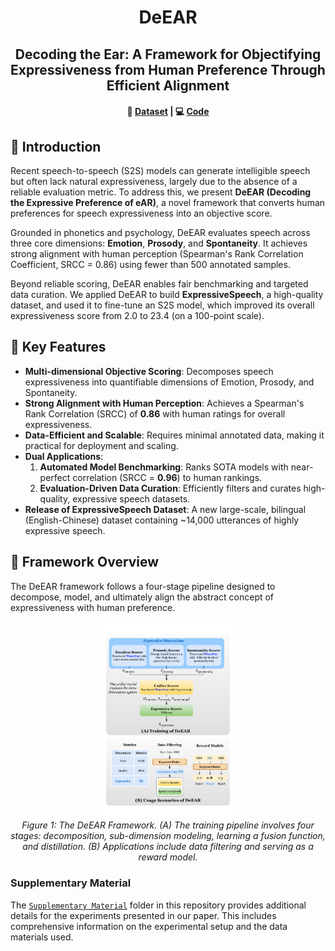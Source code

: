 <div align="center">

# DeEAR

## Decoding the Ear: A Framework for Objectifying Expressiveness from Human Preference Through Efficient Alignment

</div>

<div align="center">
<h4>
  🤗 <a href="https://huggingface.co/datasets/FreedomIntelligence/ExpressiveSpeech" target="_blank">Dataset</a> | 💻 <a href="https://github.com/FreedomIntelligence/ExpressiveSpeech" target="_blank">Code</a>
</h4>
</div>

## 📖 Introduction

Recent speech-to-speech (S2S) models can generate intelligible speech but often lack natural expressiveness, largely due to the absence of a reliable evaluation metric. To address this, we present **DeEAR (Decoding the Expressive Preference of eAR)**, a novel framework that converts human preferences for speech expressiveness into an objective score.

Grounded in phonetics and psychology, DeEAR evaluates speech across three core dimensions: **Emotion**, **Prosody**, and **Spontaneity**. It achieves strong alignment with human perception (Spearman's Rank Correlation Coefficient, SRCC = 0.86) using fewer than 500 annotated samples.

Beyond reliable scoring, DeEAR enables fair benchmarking and targeted data curation. We applied DeEAR to build **ExpressiveSpeech**, a high-quality dataset, and used it to fine-tune an S2S model, which improved its overall expressiveness score from 2.0 to 23.4 (on a 100-point scale).



## 🚀 Key Features

*   **Multi-dimensional Objective Scoring**: Decomposes speech expressiveness into quantifiable dimensions of Emotion, Prosody, and Spontaneity.
*   **Strong Alignment with Human Perception**: Achieves a Spearman's Rank Correlation (SRCC) of **0.86** with human ratings for overall expressiveness.
*   **Data-Efficient and Scalable**: Requires minimal annotated data, making it practical for deployment and scaling.
*   **Dual Applications**:
    1.  **Automated Model Benchmarking**: Ranks SOTA models with near-perfect correlation (SRCC = **0.96**) to human rankings.
    2.  **Evaluation-Driven Data Curation**: Efficiently filters and curates high-quality, expressive speech datasets.
*   **Release of ExpressiveSpeech Dataset**: A new large-scale, bilingual (English-Chinese) dataset containing ~14,000 utterances of highly expressive speech.



## 🔧 Framework Overview

The DeEAR framework follows a four-stage pipeline designed to decompose, model, and ultimately align the abstract concept of expressiveness with human preference.

<p align="center">
  <img src="assets/Architecture.png" alt="DeEAR Framework Diagram" width="45%"/>
  <br>
  <em>Figure 1: The DeEAR Framework. (A) The training pipeline involves four stages: decomposition, sub-dimension modeling, learning a fusion function, and distillation. (B) Applications include data filtering and serving as a reward model.</em>
</p>




### Supplementary Material

The [`Supplementary Material`](./Supplementary%20Material/) folder in this repository provides additional details for the experiments presented in our paper. This includes comprehensive information on the experimental setup and the data materials used.